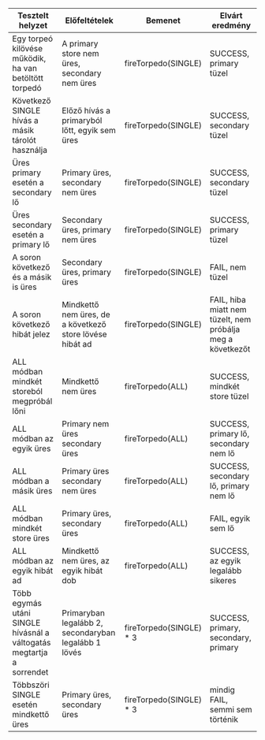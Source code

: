 | Tesztelt helyzet                                                     | Előfeltételek                                            | Bemenet                  | Elvárt eredmény                                            |
| -------------------------------------------------------------------- | -------------------------------------------------------- | ------------------------ | ---------------------------------------------------------- |
| Egy torpeó kilövése működik, ha van betöltött torpedó                | A primary store nem üres, secondary nem üres             | fireTorpedo(SINGLE)      | SUCCESS, primary tüzel                                     |
| Következő SINGLE hívás a másik tárolót használja                     | Előző hívás a primaryból lőtt, egyik sem üres            | fireTorpedo(SINGLE)      | SUCCESS, secondary tüzel                                   |
| Üres primary esetén a secondary lő                                   | Primary üres, secondary nem üres                         | fireTorpedo(SINGLE)      | SUCCESS, secondary tüzel                                   |
| Üres secondary esetén a primary lő                                   | Secondary üres, primary nem üres                         | fireTorpedo(SINGLE)      | SUCCESS, primary tüzel                                     |
| A soron következő és a másik is üres                                 | Secondary üres, primary üres                             | fireTorpedo(SINGLE)      | FAIL, nem tüzel                                            |
| A soron következő hibát jelez                                        | Mindkettő nem üres, de a következő store lövése hibát ad | fireTorpedo(SINGLE)      | FAIL, hiba miatt nem tüzelt, nem próbálja meg a következőt |
| ALL módban mindkét storeból megpróbál lőni                           | Mindkettő nem üres                                       | fireTorpedo(ALL)         | SUCCESS, mindkét store tüzel                               |
| ALL módban az egyik üres                                             | Primary nem üres secondary üres                          | fireTorpedo(ALL)         | SUCCESS, primary lő, secondary nem lő                      |
| ALL módban a másik üres                                              | Primary üres secondary nem üres                          | fireTorpedo(ALL)         | SUCCESS, secondary lő, primary nem lő                      |
| ALL módban mindkét store üres                                        | Primary üres, secondary üres                             | fireTorpedo(ALL)         | FAIL, egyik sem lő                                         |
| ALL módban az egyik hibát ad                                         | Mindkettő nem üres, az egyik hibát dob                   | fireTorpedo(ALL)         | SUCCESS, az egyik legalább sikeres                         |
| Több egymás utáni SINGLE hívásnál a váltogatás megtartja a sorrendet | Primaryban legalább 2, secondaryban legalább 1 lövés     | fireTorpedo(SINGLE) \* 3 | SUCCESS, primary, secondary, primary                       |
| Többszöri SINGLE esetén mindkettő üres                               | Primary üres, secondary üres                             | fireTorpedo(SINGLE) \* 3 | mindig FAIL, semmi sem történik                            |

